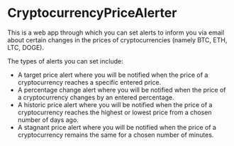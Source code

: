 # CryptocurrencyPriceAlerter
<p>This is a web app through which you can set alerts to inform you via email about certain changes in the prices of cryptocurrencies (namely BTC, ETH, LTC, DOGE).</p>
<p>The types of alerts you can set include:</p>
<ul>
  <li>A target price alert where you will be notified when the price of a cryptocurrency reaches a specific entered price.</li>
  <li>A percentage change alert where you will be notified when the price of a cryptocurrency changes by an entered percentage.</li>
  <li>A historic price alert where you will be notified when the price of a cryptocurrency reaches the highest or lowest price from a chosen number of days ago.</li>
  <li>A stagnant price alert where you will be notified when the price of a cryptocurrency remains the same for a chosen number of minutes.</li>
</ul>
